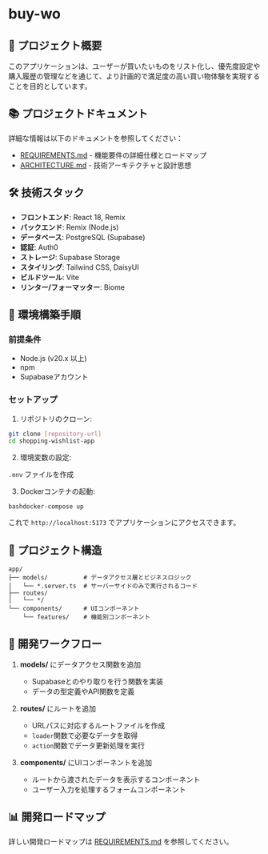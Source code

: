 # buy-wo

## 👀 プロジェクト概要

このアプリケーションは、ユーザーが買いたいものをリスト化し、優先度設定や購入履歴の管理などを通じて、より計画的で満足度の高い買い物体験を実現することを目的としています。

## 📚 プロジェクトドキュメント

詳細な情報は以下のドキュメントを参照してください：

- [REQUIREMENTS.md](./docs/REQUIREMENTS.md) - 機能要件の詳細仕様とロードマップ
- [ARCHITECTURE.md](./docs/ARCHITECTURE.md) - 技術アーキテクチャと設計思想

## 🛠️ 技術スタック

- **フロントエンド**: React 18, Remix
- **バックエンド**: Remix (Node.js)
- **データベース**: PostgreSQL (Supabase)
- **認証**: Auth0
- **ストレージ**: Supabase Storage
- **スタイリング**: Tailwind CSS, DaisyUI
- **ビルドツール**: Vite
- **リンター/フォーマッター**: Biome

## 🚀 環境構築手順

### 前提条件

- Node.js (v20.x 以上)
- npm
- Supabaseアカウント

### セットアップ

1. リポジトリのクローン:

```bash
git clone [repository-url]
cd shopping-wishlist-app
```

2. 環境変数の設定:

`.env` ファイルを作成

3. Dockerコンテナの起動:
```
bashdocker-compose up
```
これで `http://localhost:5173` でアプリケーションにアクセスできます。


## 📁 プロジェクト構造

```
app/
├── models/          # データアクセス層とビジネスロジック
│   └── *.server.ts  # サーバーサイドのみで実行されるコード
├── routes/          
│   └── */           
└── components/      # UIコンポーネント
    └── features/    # 機能別コンポーネント
```

## 📝 開発ワークフロー

1. **models/** にデータアクセス関数を追加
   - Supabaseとのやり取りを行う関数を実装
   - データの型定義やAPI関数を定義

2. **routes/** にルートを追加
   - URLパスに対応するルートファイルを作成
   - `loader`関数で必要なデータを取得
   - `action`関数でデータ更新処理を実行

3. **components/** にUIコンポーネントを追加
   - ルートから渡されたデータを表示するコンポーネント
   - ユーザー入力を処理するフォームコンポーネント

## 📊 開発ロードマップ

詳しい開発ロードマップは [REQUIREMENTS.md](./docs/REQUIREMENTS.md) を参照してください。